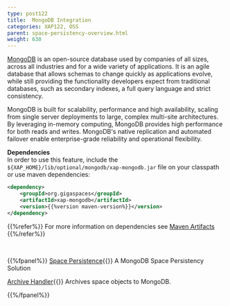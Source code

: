 ```yaml
---
type: post122
title:  MongoDB Integration
categories: XAP122, OSS
parent: space-persistency-overview.html
weight: 630
---
```




[MongoDB](http://www.mongodb.com/) is an open-source database used by companies of all sizes, across all industries and for a wide variety of applications. It is an agile database that allows schemas to change quickly as applications evolve, while still providing the functionality developers expect from traditional databases, such as secondary indexes, a full query language and strict consistency.

MongoDB is built for scalability, performance and high availability, scaling from single server deployments to large, complex multi-site architectures. By leveraging in-memory computing, MongoDB provides high performance for both reads and writes. MongoDB's native replication and automated failover enable enterprise-grade reliability and operational flexibility.


 

**Dependencies**<br>
In order to use this feature, include the `${XAP_HOME}/lib/optional/mongodb/xap-mongodb.jar` file on your classpath or use maven dependencies:

```xml
<dependency>
    <groupId>org.gigaspaces</groupId>
    <artifactId>xap-mongodb</artifactId>
    <version>{{%version maven-version%}}</version>
</dependency>
```
{{%refer%}}
For more information on dependencies see [Maven Artifacts](./maven-artifacts.html)
{{%/refer%}} 



<br>

{{%fpanel%}}
[Space Persistence](./mongodb-space-persistency.html){{<wbr>}}
A MongoDB Space Persistency Solution

[Archive Handler](./mongodb-archive-operation-handler.html){{<wbr>}}
Archives space objects to MongoDB.

{{%/fpanel%}}


